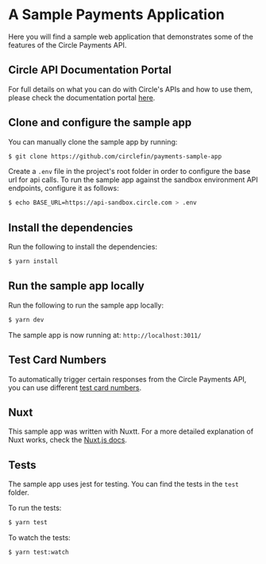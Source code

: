 # A Sample Payments Application

Here you will find a sample web application that demonstrates some of the features of the Circle Payments API.

## Circle API Documentation Portal

For full details on what you can do with Circle's APIs and how to use them, please check the documentation portal [here](https://developers.circle.com).

## Clone and configure the sample app

You can manually clone the sample app by running:

```bash
$ git clone https://github.com/circlefin/payments-sample-app
```

Create a `.env` file in the project's root folder in order to configure the base url for api calls. To run the sample app against the sandbox environment API endpoints, configure it as follows:

```bash
$ echo BASE_URL=https://api-sandbox.circle.com > .env
```

## Install the dependencies

Run the following to install the dependencies:

``` bash
$ yarn install
```

## Run the sample app locally

Run the following to run the sample app locally:

``` bash
$ yarn dev
```

The sample app is now running at: `http://localhost:3011/`

## Test Card Numbers

To automatically trigger certain responses from the Circle Payments API, you can use different [test card numbers](https://developers.circle.com/docs/test-card-numbers).

## Nuxt

This sample app was written with Nuxtt. For a more detailed explanation of Nuxt works, check the [Nuxt.js docs](https://nuxtjs.org).

## Tests

The sample app uses jest for testing. You can find the tests in the `test` folder.

To run the tests:

``` bash
$ yarn test
```

To watch the tests:

``` bash
$ yarn test:watch
```
